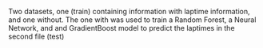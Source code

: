 Two datasets, one (train) containing information with laptime information, and one without. The one with was used to train a Random Forest, a Neural Network, and and GradientBoost model to predict the laptimes
in the second file (test)
